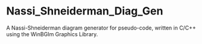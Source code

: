 # Nassi_Shneiderman_Diag_Gen
A Nassi-Shneiderman diagram generator for pseudo-code, written in C/C++ using the WinBGIm Graphics Library.
